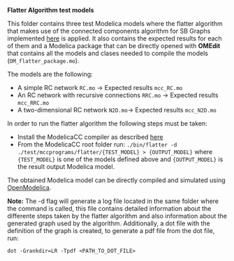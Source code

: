 **Flatter Algorithm test models**

This folder contains three test Modelica models where the flatter algorithm that makes use of the connected components algorithm for SB Graphs implemented [here](https://github.com/CIFASIS/modelicacc/blob/06788f123c8620b1e05da8a0b1c0153f6c1c3db3/util/graph/sbg/sbg_algorithms.cpp#L17) is applied. 
It also contains the expected results for each of them and a Modelica package that can be directly opened with **OMEdit** that contains all the models and clases needed to compile the models (`OM_flatter_package.mo`).

The models are the following: 

* A simple RC network `RC.mo` -> Expected results `mcc_RC.mo`
* An RC network with recursive connections `RRC.mo` -> Expected results `mcc_RRC.mo`
* A two-dimensional RC network `N2D.mo`-> Expected results `mcc_N2D.mo`

In order to run the flatter algorithm the following steps must be taken:

* Install the ModelicaCC compiler as described [here](https://github.com/CIFASIS/modelicacc#installation)
* From the ModelicaCC root folder run: `./bin/flatter -d ./test/mccprograms/flatter/{TEST_MODEL} > {OUTPUT_MODEL}` where `{TEST_MODEL}` is one of the models defined above and `{OUTPUT_MODEL}` is the result output Modelica model.

The obtained Modelica model can be directly compiled and simulated using [OpenModelica](https://www.openmodelica.org/#). 

**Note:** 
The -d flag will generate a log file located in the same folder where the command is called, this file contains detailed information about the differente steps taken by the flatter algorithm
and also information about the generated graph used by the algorithm. Additionally, a dot file with the definition of the graph is created, to generate a pdf file from the dot file, run:

`dot -Grankdir=LR -Tpdf <PATH_TO_DOT_FILE>`
